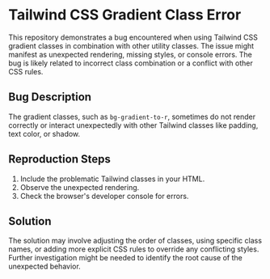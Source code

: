# Tailwind CSS Gradient Class Error

This repository demonstrates a bug encountered when using Tailwind CSS gradient classes in combination with other utility classes. The issue might manifest as unexpected rendering, missing styles, or console errors.  The bug is likely related to incorrect class combination or a conflict with other CSS rules.

## Bug Description
The gradient classes, such as `bg-gradient-to-r`, sometimes do not render correctly or interact unexpectedly with other Tailwind classes like padding, text color, or shadow.

## Reproduction Steps
1. Include the problematic Tailwind classes in your HTML.
2. Observe the unexpected rendering.
3. Check the browser's developer console for errors.

## Solution
The solution may involve adjusting the order of classes, using specific class names, or adding more explicit CSS rules to override any conflicting styles. Further investigation might be needed to identify the root cause of the unexpected behavior.